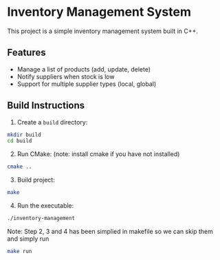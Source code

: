 # Inventory Management System

This project is a simple inventory management system built in C++.

## Features

- Manage a list of products (add, update, delete)
- Notify suppliers when stock is low
- Support for multiple supplier types (local, global)

## Build Instructions

1. Create a `build` directory:

```bash
mkdir build
cd build
```

2. Run CMake: (note: install cmake if you have not installed)

```bash
cmake ..
```

3. Build project:

```bash
make
```

4. Run the executable:

```bash
./inventory-management
```

Note: Step 2, 3 and 4 has been simplied in makefile so we can skip them and simply run

```bash
make run
```

